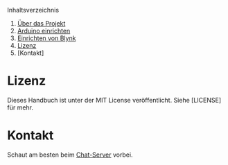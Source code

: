 Inhaltsverzeichnis

1. [Über das Projekt](about.md)
1. [Arduino einrichten](einrichten.md)
1. [Einrichten von Blynk](blynk.md)
1. [Lizenz](#lizenz)
1. [Kontakt]

# Lizenz
Dieses Handbuch ist unter der MIT License veröffentlicht. Siehe [LICENSE] für mehr.

# Kontakt
Schaut am besten beim [Chat-Server](https://chat.rancilio-pid.de/) vorbei.

